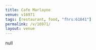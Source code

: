 ```yaml
---
title: Cafe Marlayne
venue: v16971
tags: [restaurant, food, "fhrs:61841"]
permalink: /v/16971/
layout: venue
---
```

null